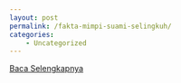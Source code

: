 ```yaml
---
layout: post
permalink: /fakta-mimpi-suami-selingkuh/
categories:
    - Uncategorized
---
```


[Baca Selengkapnya](/07)